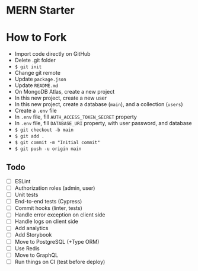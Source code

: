 # MERN Starter

# How to Fork

- Import code directly on GitHub
- Delete .git folder
- `$ git init`
- Change git remote
- Update `package.json`
- Update `README.md`
- On MongoDB Atlas, create a new project
- In this new project, create a new user
- In this new project, create a database (`main`), and a collection (`users`)
- Create a `.env` file
- In `.env` file, fill `AUTH_ACCESS_TOKEN_SECRET` property
- In `.env` file, fill `DATABASE_URI` property, with user password, and database
- `$ git checkout -b main`
- `$ git add .`
- `$ git commit -m "Initial commit"`
- `$ git push -u origin main`

## Todo

- [ ] ESLint
- [ ] Authorization roles (admin, user)
- [ ] Unit tests
- [ ] End-to-end tests (Cypress)
- [ ] Commit hooks (linter, tests)
- [ ] Handle error exception on client side
- [ ] Handle logs on client side
- [ ] Add analytics
- [ ] Add Storybook
- [ ] Move to PostgreSQL (+Type ORM)
- [ ] Use Redis
- [ ] Move to GraphQL
- [ ] Run things on CI (test before deploy)

